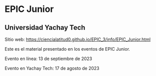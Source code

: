 # EPIC Junior

## Universidad Yachay Tech

Sitio web: https://ciencialatitud0.github.io/EPIC_3/info/EPIC_Junior.html

Este es el material presentado en los eventos de EPIC Junior.

Evento en línea: 13 de septiembre de 2023

Evento en Yachay Tech: 17 de agosto de 2023
